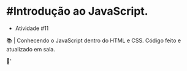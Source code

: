 # #Introdução ao JavaScript.

- Atividade #11

📚 | Conhecendo o JavaScript dentro do HTML e CSS. Código feito e atualizado em sala.

🚀'